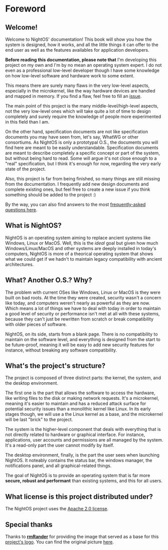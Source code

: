 # Foreword

## Welcome!

Welcome to NightOS' documentation! This book will show you how the system is designed, how it works, and all the little things it can offer to the end user as well as the features availables for application developers.

**Before reading this documentation, please note that** I'm developing this project on my own and I'm by no mean an operating system expert. I do not even as a professional low-level developer though I have some knowledge on how low-level software and hardware work to some extent.

This means there are surely many flaws in the very low-level aspects, especially in the microkernel, like the way hardware devices are handled and mapped in memory. If you find a flaw, feel free to fill an [issue](https://github.com/ClementNerma/NightOS/issues/new).

The main point of this project is the many middle-level/high-level aspects, not the very low-level ones which will take quite a lot of time to design completely and surely require the knowledge of people more experimented in this field than I am.

On the other hand, specification documents are not like specification documents you may have seen from, let's say, WhatWG or other consortiums. As NightOS is only a prototypal O.S., the documents you will find here are meant to be easily understandable. Specification documents are meant to describe completely a specific concept or part of the system, but without being hard to read. Some will argue it's not close enough to a "real" specification, but I think it's enough for now, regarding the very early state of the project.

Also, this project is far from being finished, so many things are still missing from the documentation. I frequently add new design documents and complete existing ones, but feel free to create a new issue if you think something should be added to the project :)

By the way, you can also find answers to the most [frequently-asked questions here](FAQ.md).

## What is NightOS?

NightOS is an operating system aiming to replace ancient systems like Windows, Linux or MacOS. Well, this is the _ideal_ goal but given how much Windows/Linux/MacOS and other systems are deeply installed in today's computers, NightOS is more of a theorical operating system that shows what we could get if we hadn't to maintain legacy compatibility with ancient architectures.

## What? Another O.S.? Why?

The problem with current OSes like Windows, Linux or MacOS is they were built on bad roots. At the time they were created, security wasn't a concern like today, and computers weren't nearly as powerful as they are now. Which means a lot of things we have to deal with today in order to maintain a good level of security or performance isn't met at all with these systems, because they can't just be rewritten from scratch or break compatibility with older pieces of software.

NightOS, on its side, starts from a blank page. There is no compatibility to maintain on the software level, and everything is designed from the start to be future-proof, meaning it will be easy to add new security features for instance, without breaking any software compatibility.

## What's the project's structure?

The project is composed of three distinct parts: the kernel, the system, and the desktop environment.

The first one is the part that allows the software to access the hardware, like writing files to the disk or making network requests. It's a microkernel, meaning it's easier to maintain and has a reduced attack surface for potential security issues than a monolithic kernel like Linux.
In its early stages though, we will use a the Linux kernel as a base, and the microkernel will be last "brick" to the project.

The system is the higher-level component that deals with everything that is not directly related to hardware or graphical interface. For instance, applications, user accounts and permissions are all managed by the system. It's a read-only part the user cannot modify by itself.

The desktop environment, finally, is the part the user sees when launching NightOS. It noteably contains the status bar, the windows manager, the notifications panel, and all graphical-related things.

The goal of NightOS is to provide an operating system that is far more **secure, robust and performant** than existing systems, and this for all users.

## What license is this project distributed under?

The NightOS project uses the [Apache 2.0 license](https://www.apache.org/licenses/LICENSE-2.0).

## Special thanks

Thanks to **[rmRander](https://www.deviantart.com/rmradev)** for providing the image that served as a base for this [project's logo](https://raw.githubusercontent.com/ClementNerma/NightOS/main/logo.png).
You can find the original picture [here](https://www.deviantart.com/rmradev/art/Moon-sunset-landscape-825321054).
